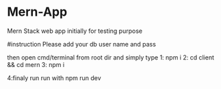 # Mern-App
Mern Stack web app initially for testing purpose  

#instruction
Please add your db user name and pass

then open cmd/terminal from root dir and simply type
1: npm i
2: cd client && cd mern 
3: npm i 

4:finaly run run with npm run dev 

